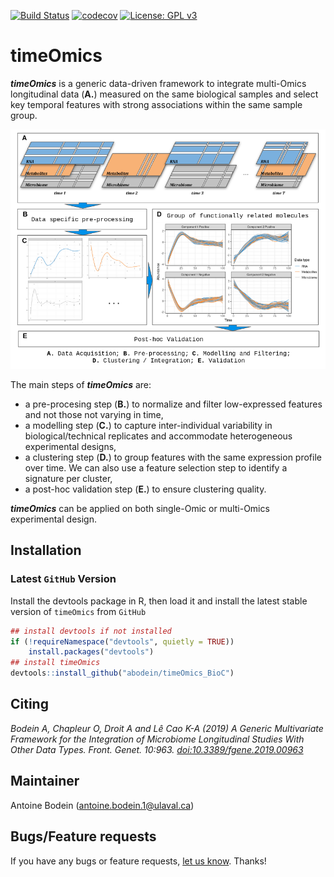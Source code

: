 
[![Build Status](https://travis-ci.com/abodein/timeOmics_BioC.svg?branch=master)](https://travis-ci.com/abodein/timeOmics_BioC)
[![codecov](https://codecov.io/gh/abodein/timeOmics_BioC/branch/master/graph/badge.svg)](https://codecov.io/gh/abodein/timeOmics_BioC)
[![License: GPL v3](https://img.shields.io/badge/License-GPLv3-blue.svg)](https://www.gnu.org/licenses/gpl-3.0)

# timeOmics

***timeOmics*** is a generic data-driven framework to integrate multi-Omics longitudinal data (**A.**) measured on the same biological samples and select key temporal features with strong associations within the same sample group.

![](./man/figures/method_overview.png)

The main steps of ***timeOmics*** are:

* a pre-procesing step (**B.**) to normalize and filter low-expressed features and not those not varying in time,
* a modelling step (**C.**) to capture inter-individual variability in biological/technical replicates and accommodate heterogeneous experimental designs,
* a clustering step (**D.**) to group features with the same expression profile over time. We can also use a feature selection step to identify a signature per cluster,
* a post-hoc validation step (**E.**) to ensure clustering quality.

***timeOmics*** can be applied on both single-Omic or multi-Omics experimental design.

## Installation

### Latest `GitHub` Version

Install the devtools package in R, then load it and install the latest stable version of `timeOmics` from `GitHub`

```r
## install devtools if not installed
if (!requireNamespace("devtools", quietly = TRUE))
    install.packages("devtools")
## install timeOmics
devtools::install_github("abodein/timeOmics_BioC")
```

## Citing

*Bodein A, Chapleur O, Droit A and Lê Cao K-A (2019) A Generic Multivariate Framework for the Integration of Microbiome Longitudinal Studies With Other Data Types. Front. Genet. 10:963. <a href="http://dx.doi.org/10.3389/fgene.2019.00963"> doi:10.3389/fgene.2019.00963</a>*

## Maintainer
Antoine Bodein (<antoine.bodein.1@ulaval.ca>)

## Bugs/Feature requests

If you have any bugs or feature requests, [let us know](https://github.com/abodein/timeOmics_BioC/issues). Thanks!
